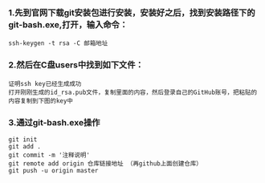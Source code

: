 ### 1.先到官网下载git安装包进行安装，安装好之后，找到安装路径下的git-bash.exe,打开，输入命令：
    ssh-keygen -t rsa -C 邮箱地址
   

### 2.然后在C盘users中找到如下文件：
    证明ssh key已经生成成功
    打开刚刚生成的id_rsa.pub文件，复制里面的内容，然后登录自己的GitHub账号，把粘贴的内容复制到下图的key中

### 3.通过git-bash.exe操作
    git init
    git add .
    git commit -m '注释说明'
    git remote add origin 仓库链接地址 （再github上面创建仓库）
    git push -u origin master
    
